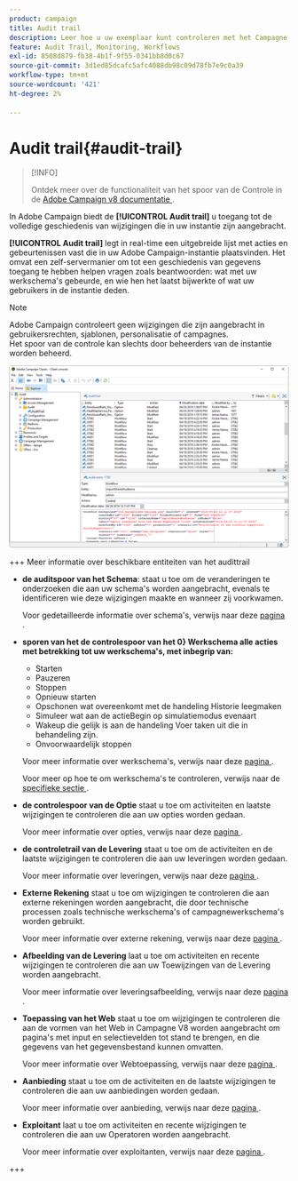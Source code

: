 ```yaml
---
product: campaign
title: Audit trail
description: Leer hoe u uw exemplaar kunt controleren met het Campagne Audit Trail
feature: Audit Trail, Monitoring, Workflows
exl-id: 8508d879-fb38-4b1f-9f55-0341bb8d0c67
source-git-commit: 3d1ed85dcafc5afc4088db98c09d78fb7e9c0a39
workflow-type: tm+mt
source-wordcount: '421'
ht-degree: 2%

---
```


# Audit trail{#audit-trail}

>[!INFO]
>
>Ontdek meer over de functionaliteit van het spoor van de Controle in de [ Adobe Campaign v8 documentatie ](https://experienceleague.adobe.com/en/docs/campaign/campaign-v8/analytics/audit-trail).

In Adobe Campaign biedt de **[!UICONTROL Audit trail]** u toegang tot de volledige geschiedenis van wijzigingen die in uw instantie zijn aangebracht.

**[!UICONTROL Audit trail]** legt in real-time een uitgebreide lijst met acties en gebeurtenissen vast die in uw Adobe Campaign-instantie plaatsvinden. Het omvat een zelf-servermanier om tot een geschiedenis van gegevens toegang te hebben helpen vragen zoals beantwoorden: wat met uw werkschema&#39;s gebeurde, en wie hen het laatst bijwerkte of wat uw gebruikers in de instantie deden.

>[!NOTE]
>
>Adobe Campaign controleert geen wijzigingen die zijn aangebracht in gebruikersrechten, sjablonen, personalisatie of campagnes.\
>Het spoor van de controle kan slechts door beheerders van de instantie worden beheerd.

![](assets/audit_trail_2.png)

+++ Meer informatie over beschikbare entiteiten van het audittrail

* **de auditspoor van het Schema**: staat u toe om de veranderingen te onderzoeken die aan uw schema&#39;s worden aangebracht, evenals te identificeren wie deze wijzigingen maakte en wanneer zij voorkwamen.

  Voor gedetailleerde informatie over schema&#39;s, verwijs naar deze [ pagina ](../../configuration/using/data-schemas.md).

* **sporen van het de controlespoor van het 0} Werkschema alle acties met betrekking tot uw werkschema&#39;s, met inbegrip van:**

   * Starten
   * Pauzeren
   * Stoppen
   * Opnieuw starten
   * Opschonen wat overeenkomt met de handeling Historie leegmaken
   * Simuleer wat aan de actieBegin op simulatiemodus evenaart
   * Wakeup die gelijk is aan de handeling Voer taken uit die in behandeling zijn.
   * Onvoorwaardelijk stoppen

  Voor meer informatie over werkschema&#39;s, verwijs naar deze [ pagina ](../../workflow/using/about-workflows.md).

  Voor meer op hoe te om werkschema&#39;s te controleren, verwijs naar de [ specifieke sectie ](../../workflow/using/monitoring-workflow-execution.md).

* **de controlespoor van de Optie** staat u toe om activiteiten en laatste wijzigingen te controleren die aan uw opties worden gedaan.

  Voor meer informatie over opties, verwijs naar deze [ pagina ](../../installation/using/configuring-campaign-options.md).

* **de controletrail van de Levering** staat u toe om de activiteiten en de laatste wijzigingen te controleren die aan uw leveringen worden gedaan.

  Voor meer informatie over leveringen, verwijs naar deze [ pagina ](../../delivery/using/communication-channels.md).

* **Externe Rekening** staat u toe om wijzigingen te controleren die aan externe rekeningen worden aangebracht, die door technische processen zoals technische werkschema&#39;s of campagnewerkschema&#39;s worden gebruikt.

  Voor meer informatie over externe rekening, verwijs naar deze [ pagina ](../../installation/using/external-accounts.md).

* **Afbeelding van de Levering** laat u toe om activiteiten en recente wijzigingen te controleren die aan uw Toewijzingen van de Levering worden aangebracht.

  Voor meer informatie over leveringsafbeelding, verwijs naar deze [ pagina ](../../configuration/using/target-mapping.md).

* **Toepassing van het Web** staat u toe om wijzigingen te controleren die aan de vormen van het Web in Campagne V8 worden aangebracht om pagina&#39;s met input en selectievelden tot stand te brengen, en die gegevens van het gegevensbestand kunnen omvatten.

  Voor meer informatie over Webtoepassing, verwijs naar deze [ pagina ](../../web/using/about-web-applications.md).

* **Aanbieding** staat u toe om de activiteiten en de laatste wijzigingen te controleren die aan uw aanbiedingen worden gedaan.

  Voor meer informatie over aanbieding, verwijs naar deze [ pagina ](../../interaction/using/interaction-and-offer-management.md).

* **Exploitant** laat u toe om activiteiten en recente wijzigingen te controleren die aan uw Operatoren worden aangebracht.

  Voor meer informatie over exploitanten, verwijs naar deze [ pagina ](../../platform/using/access-management-operators.md).

+++
